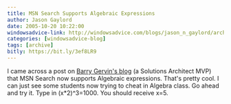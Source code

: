 ```yaml
---
title: MSN Search Supports Algebraic Expressions
author: Jason Gaylord
date: 2005-10-20 10:22:00
windowsadvice-link: http://windowsadvice.com/blogs/jason_n_gaylord/archive/2005/10/20/MSN-Search-Supports-Algebraic-Expressions.aspx
categories: [windowsadvice-blog]
tags: [archive]
bitly: https://bit.ly/3ef8LR9
---
```


I came across a post on [Barry Gervin's blog](http://objectsharp.com/blogs/barry/archive/2005/10/19/3511.aspx) (a Solutions Architect MVP) that MSN Search now supports Algebraic expressions. That's pretty cool. I can just see some students now trying to cheat in Algebra class. Go ahead and try it. Type in (x\*2)^3=1000. You should receive x=5.